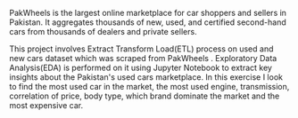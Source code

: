 PakWheels is the largest online marketplace for car shoppers and sellers in Pakistan. It aggregates thousands of new, used, and certified second-hand cars from thousands of dealers and private sellers.

This project involves Extract Transform Load(ETL) process on used and new cars dataset which was scraped from PakWheels . Exploratory Data Analysis(EDA) is performed on it using Jupyter Notebook to extract key insights about the Pakistan's used cars marketplace.
In this exercise I look to find the most used car in the market, the most used engine, transmission, correlation of price, body type, which brand dominate the market and the most expensive car.

